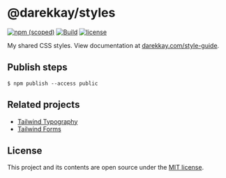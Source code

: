 # @darekkay/styles

[![npm (scoped)](https://img.shields.io/npm/v/@darekkay/styles?style=flat-square)](https://www.npmjs.com/package/@darekkay/styles)
[![Build](https://img.shields.io/github/actions/workflow/status/darekkay/darekkay-styles/ci.yml?branch=master&style=flat-square)](https://github.com/darekkay/darekkay-styles/actions/workflows/ci.yml)
[![license](https://img.shields.io/badge/license-MIT-green?style=flat-square)](https://github.com/darekkay/darekkay-styles/blob/master/LICENSE)

My shared CSS styles. View documentation at [darekkay.com/style-guide](https://darekkay.com/style-guide).

## Publish steps

```
$ npm publish --access public
```

## Related projects

- [Tailwind Typography](https://tailwindcss.com/docs/typography-plugin)
- [Tailwind Forms](https://github.com/tailwindlabs/tailwindcss-forms)

## License

This project and its contents are open source under the [MIT license](LICENSE).

